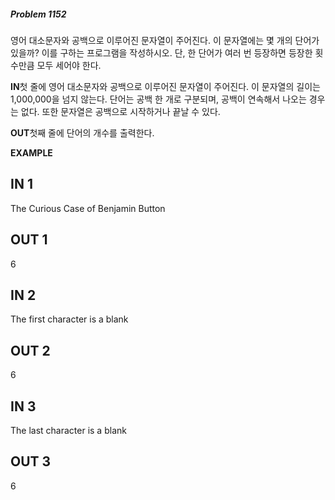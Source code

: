 #####   Problem 1152  ######
영어 대소문자와 공백으로 이루어진 문자열이 주어진다. 이 문자열에는 몇 개의 단어가 있을까? 이를 구하는 프로그램을 작성하시오. 단, 한 단어가 여러 번 등장하면 등장한 횟수만큼 모두 세어야 한다.


 **IN**첫 줄에 영어 대소문자와 공백으로 이루어진 문자열이 주어진다. 이 문자열의 길이는 1,000,000을 넘지 않는다. 단어는 공백 한 개로 구분되며, 공백이 연속해서 나오는 경우는 없다. 또한 문자열은 공백으로 시작하거나 끝날 수 있다.


 **OUT**첫째 줄에 단어의 개수를 출력한다.


 **EXAMPLE**
## IN 1 ###
The Curious Case of Benjamin Button
## OUT 1 ###
6
## IN 2 ###
The first character is a blank
## OUT 2 ###
6
## IN 3 ###
The last character is a blank
## OUT 3 ###
6
